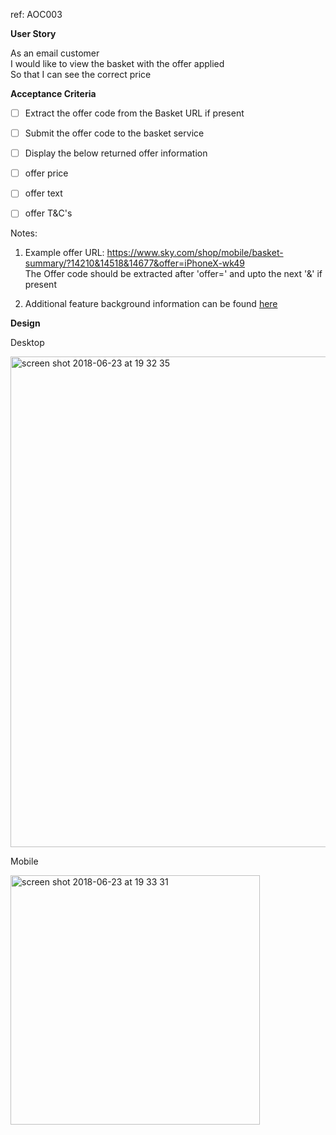 ref: AOC003

**User Story**

As an email customer  
I would like to view the basket with the offer applied   
So that I can see the correct price


**Acceptance Criteria**


  - [ ] Extract the offer code from the Basket URL if present
  - [ ] Submit the offer code to the basket service
  - [ ] Display the below returned offer information
   - [ ] offer price
   - [ ] offer text
   - [ ] offer T&C's
   

Notes: 
  
1.  Example offer URL: https://www.sky.com/shop/mobile/basket-summary/?14210&14518&14677&offer=iPhoneX-wk49   
    The Offer code should be extracted after 'offer=' and upto the next '&' if present
  
2.  Additional feature background information can be found [here](https://github.com/RachelGoulding1/samples/blob/master/HighLevelBRD.md) 


**Design**

Desktop

<img width="785" alt="screen shot 2018-06-23 at 19 32 35" src="https://user-images.githubusercontent.com/40513613/41812541-b15ef82e-771c-11e8-87d9-ddaeb5dafaf9.png">

Mobile

<img width="399" alt="screen shot 2018-06-23 at 19 33 31" src="https://user-images.githubusercontent.com/40513613/41812542-b80d5d64-771c-11e8-9b12-37c192107158.png">



